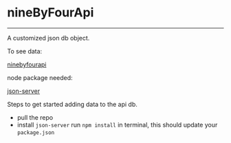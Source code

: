 # nineByFourApi
---
A customized json db object.

To see data:

[ninebyfourapi](https://ninebyfourapi.herokuapp.com/rappers)

node package needed:

 [json-server](https://www.npmjs.com/package/json-server)



Steps to get started adding data to the api db.
- pull the repo 
- install `json-server` run `npm install` in terminal, this should update your `package.json`


